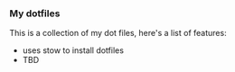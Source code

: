 ### My dotfiles

This is a collection of my dot files, here's a list of features:
- uses stow to install dotfiles
- TBD
